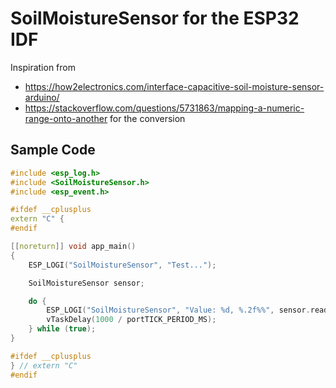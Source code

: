 # SoilMoistureSensor for the ESP32 IDF

Inspiration from
- https://how2electronics.com/interface-capacitive-soil-moisture-sensor-arduino/
- https://stackoverflow.com/questions/5731863/mapping-a-numeric-range-onto-another for the conversion

## Sample Code

```c++
#include <esp_log.h>
#include <SoilMoistureSensor.h>
#include <esp_event.h>

#ifdef __cplusplus
extern "C" {
#endif

[[noreturn]] void app_main()
{
    ESP_LOGI("SoilMoistureSensor", "Test...");

    SoilMoistureSensor sensor;

    do {
        ESP_LOGI("SoilMoistureSensor", "Value: %d, %.2f%%", sensor.readRawValue(), sensor.getPercentValue());
        vTaskDelay(1000 / portTICK_PERIOD_MS);
    } while (true);
}

#ifdef __cplusplus
} // extern "C"
#endif
```
